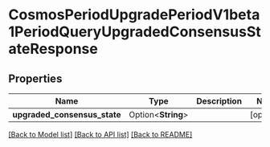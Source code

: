 # CosmosPeriodUpgradePeriodV1beta1PeriodQueryUpgradedConsensusStateResponse

## Properties

Name | Type | Description | Notes
------------ | ------------- | ------------- | -------------
**upgraded_consensus_state** | Option<**String**> |  | [optional]

[[Back to Model list]](../README.md#documentation-for-models) [[Back to API list]](../README.md#documentation-for-api-endpoints) [[Back to README]](../README.md)


